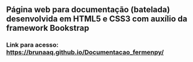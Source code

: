 ## Página web para documentação (batelada) desenvolvida em HTML5 e CSS3 com auxílio da framework Bookstrap
### Link para acesso: https://brunaaq.github.io/Documentacao_fermenpy/
